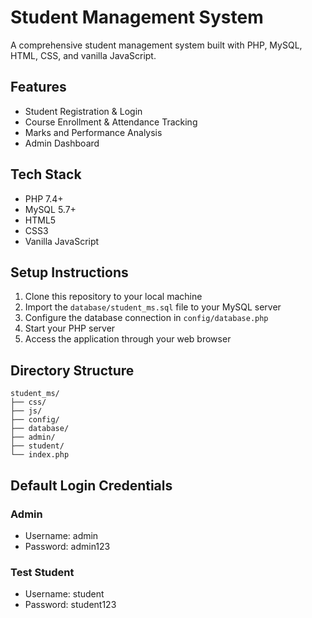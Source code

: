 # Student Management System

A comprehensive student management system built with PHP, MySQL, HTML, CSS, and vanilla JavaScript.

## Features

- Student Registration & Login
- Course Enrollment & Attendance Tracking
- Marks and Performance Analysis
- Admin Dashboard

## Tech Stack

- PHP 7.4+
- MySQL 5.7+
- HTML5
- CSS3
- Vanilla JavaScript

## Setup Instructions

1. Clone this repository to your local machine
2. Import the `database/student_ms.sql` file to your MySQL server
3. Configure the database connection in `config/database.php`
4. Start your PHP server
5. Access the application through your web browser

## Directory Structure

```
student_ms/
├── css/
├── js/
├── config/
├── database/
├── admin/
├── student/
└── index.php
```

## Default Login Credentials

### Admin
- Username: admin
- Password: admin123

### Test Student
- Username: student
- Password: student123 